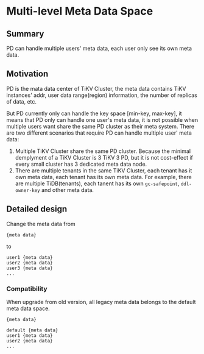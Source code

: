 # Multi-level Meta Data Space

## Summary

PD can handle multiple users' meta data, each user only see its own meta data.

## Motivation

PD is the mata data center of TiKV Cluster, the meta data contains TiKV instances' addr, user data range(region)
information, the number of replicas of data, etc.

But PD currently only can handle the key space [min-key, max-key], it means that PD only can handle one user's 
meta data, it is not possible when multiple users want share the same PD cluster as their meta system. There are
two different scenarios that require PD can handle multiple user' meta data:

1. Multiple TiKV Cluster share the same PD cluster. Because the minimal demplyment of a TiKV Cluster is 3 TiKV 3 PD,
but it is not cost-effect if every small cluster has 3 dedicated meta data node.
2. There are multiple tenants in the same TiKV Cluster, each tenant has it own meta data, each tenant has its own
meta data. For example, there are multiple TiDB(tenants), each tanent has its own `gc-safepoint`, `ddl-owner-key` and 
other meta data.

## Detailed design

Change the meta data from
```
{meta data}
```
to
```
user1 {meta data}
user2 {meta data}
user3 {meta data}
...
```

### Compatibility

When upgrade from old version, all legacy meta data belongs to the default meta data space.
```
{meta data}
```
```
default {meta data}
user1 {meta data}
user2 {meta data}
...
```
